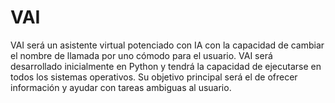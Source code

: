 # VAI
VAI será un asistente virtual potenciado con IA con la capacidad de cambiar el nombre de llamada por uno cómodo para el usuario. VAI será desarrollado inicialmente en Python y tendrá la capacidad de ejecutarse en todos los sistemas operativos. Su objetivo principal será el de ofrecer información y ayudar con tareas ambiguas al usuario.
